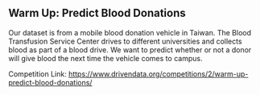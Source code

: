 ## Warm Up: Predict Blood Donations


Our dataset is from a mobile blood donation vehicle in Taiwan. The Blood Transfusion Service Center drives to different universities and collects blood as part of a blood drive. We want to predict whether or not a donor will give blood the next time the vehicle comes to campus.

Competition Link: https://www.drivendata.org/competitions/2/warm-up-predict-blood-donations/

